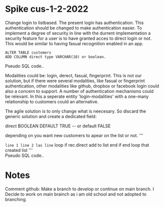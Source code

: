 # Spike cus-1-2-2022


Change login to listbased. The present login has authentication. This authentication should be changed to make authentication easier. To implement a degree of security in line with the durrent implementation a security feature for a user is to have granted acces to direct login or not. This would be similar to having fasual recognition enabled in an app.
```
ALTER TABLE customers
ADD COLUMN direct type VARCHAR(10) or boolean.
```
Pseudo SQL code..

Modalities could be: login, derect, fasual, fingerprint. This is not our solution, but if there were several modalities, like fasual or fingerprint authentication, other modalities like github, dropbox or facebook login could also a concern to support. A number of authentication mechanisms could be relevant. In this a seperate entity 'login-modalities' with a one-many relationship to customers could an alternative. 

The agile solution is to only change what is neecesary. So discard the generic solution and create a dedicated field:

direct BOOLEAN DEFAULT TRUE -- or default FALSE

depending on you want new customers to apear on the list or not.
'''

`
  line 1
  line 2
  las line
`
  loop
    if rec.direct
	  add to list
	end if
  end loop that created list
'''  
Pseudo SQL code..



# Notes
Comment github: Make a branch to develop or continue on main branch. 
I Decide to work on main brainch as i am old school and not adopted
to branching.
